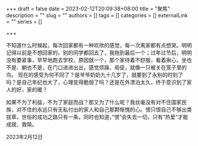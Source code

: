+++
draft = false
date = 2023-02-12T20:09:38+08:00
title = "聚焦"
description = ""
slug = ""
authors = []
tags = []
categories = []
externalLink = ""
series = []

+++

不知道什么时候起，每次回家都有一种欢欣的感觉，每一次离家都有点想哭。明明记得以前是不想回家的，别的同学都回去了，我拖到最后一个；过年过节后，明明没有要紧事，早早地跑去学校，原因就一个，那个家待着不舒服，看着揪心，坐也不是、躺也不是，在门口进进出出，感觉烦躁、局促，就像一只被关在笼子里的鸟。
现在的感受为何不同了？是爷爷奶奶九十几岁了，就要到了永别的时刻了吗？是自己年纪也大了，心理变得脆弱了吗？还是在外漂泊太久，终于意识到了家人的好，家的暖？

如果不为了利益，不为了家庭而战？那又为了什么呢？我丝毫没有对不住国家民族，对不住的永远只有无私付出的家人和自己那颗惭愧的心。恨只恨自己不够出类拔萃，世俗的成功之路只有一条。同时也知道，”恨“会失去一切，只有”热爱“才能成就、救赎。


2023年2月12日